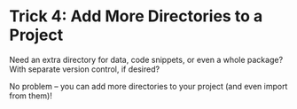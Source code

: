 # Trick 4: Add More Directories to a Project

Need an extra directory for data, code snippets, or even a whole
package? With separate version control, if desired?

No problem – you can add more directories to your project (and even
import from them)!
